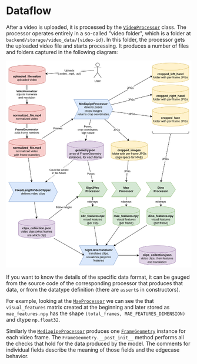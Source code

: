 # Dataflow

After a video is uploaded, it is processed by the [`VideoProcessor`](../backend/app/services/VideoProcessor.py) class. The processor operates entirely in a so-called "video folder", which is a folder at `backend/storage/video_data/{video-id}`. In this folder, the processor gets the uploaded video file and starts processing. It produces a number of files and folders captured in the following diagram:

<img src="img/dataflow.svg" alt="How is all the data about a video computed" />

If you want to know the details of the specific data format, it can be gauged from the source code of the corresponding processor that produces that data, or from the datatype definition (there are `assert`s in constructors).

For example, looking at the [`MaeProcessor`](../backend/app/encoding/MaeProcessor.py) we can see the that `visual_features` matrix created at the beginning and later stored as `mae_features.npy` has the shape `(total_frames, MAE_FEATURES_DIMENSION)` and dtype `np.float32`.

Similarly the [`MediapipeProcessor`](../backend/app/preprocessing/MediapipeProcessor.py) produces one [`FrameGeometry`](../backend/app/domain/FrameGeometry.py) instance for each video frame. The `FrameGeometry.__post_init__` method performs all the checks that hold for the data produced by the model. The comments for individual fields describe the meaning of those fields and the edgecase behavior.
